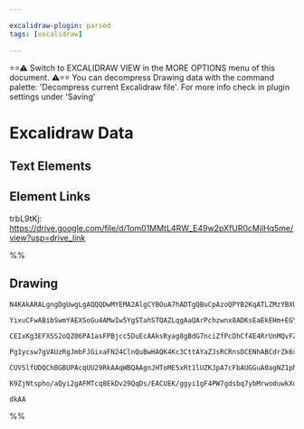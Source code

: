```yaml
---

excalidraw-plugin: parsed
tags: [excalidraw]

---
```

==⚠  Switch to EXCALIDRAW VIEW in the MORE OPTIONS menu of this document. ⚠== You can decompress Drawing data with the command palette: 'Decompress current Excalidraw file'. For more info check in plugin settings under 'Saving'


# Excalidraw Data
## Text Elements
## Element Links
trbL9tKj: https://drive.google.com/file/d/1om01MMtL4RW_E49w2pXfUR0cMjlHq5me/view?usp=drive_link

%%
## Drawing
```compressed-json
N4KAkARALgngDgUwgLgAQQQDwMYEMA2AlgCYBOuA7hADTgQBuCpAzoQPYB2KqATLZMzYBXUtiRoIACyhQ4zZAHoFAc0JRJQgEYA6bGwC2CgF7N6hbEcK4OCtptbErHALRY8RMpWdx8Q1TdIEfARcZgRmBShcZQUebQBWbQBGGjoghH0EDihmbgBtcDBQMBLoeHF0DM0EYmJcTWDUkshGFnYuNCSATgAWflLW1k4AOU4xbgAOHoB2CameHq7+yEIO

YixuCFwABibSwmYAEXSoGu4AMwIw5YgSTahSTQAZLqgAaQArPchzwnx8ADKsEaEkEHm+EGYDzYAGsEAB1Ejqbh8QoCaFwoEwEHoMF3G6kYTKSQccK5To3NhwXDYNQwbhJbbbG7WZQ45loiCYbjOHpJCbaABs00Fi3i8W2PB48Wm0xu9LQvIm020XQAzNN4jcoYS4QBhNj4NikTYAYiSCAtFohmhpMOUhKEawNRpNEge1mY1MC2QhFCRkkm0zVN0k

CEIxKg3EFXSS2oQZ06PA1asFPBjcc5DuEcAAksRyag8gBdG7nciZfPcDhCf4E4RrUnMQvFZplRDcNVogC+N00DeIAFFgplsoWSzchHA6qdiAzpjwJtskunBUk1dsQ5yiBwYZtpLJ5EoyIRGNplGw2GyELoDApfsEFMQFEkDMuALLvqBPHoAJXhAD6g6LBQPBwAAGucACqv7bNg74fPgAASACO8SZAoZgIBQAD8QhegAvCejAATue43Ea2BwnOaCX

Pg1ycsw7gVAUzRgJmbFJGixaFN24ClnQuBwHAQK4Kc3CttAYaZJsRCRnsDCENhABCdrZk6xAusaZrnLpekKdgIg+lAuanPoQK6ggWluug5qWvZBlGVkJlmapVHqc6hrae65AcF6uDGY5pDGaZGQAGJ/ICwIVJChr4oUECGcFzmheZGIIgGKL9IlTnZKlFmwggWI4rF4LZUlIVmb+RIkmSDLlblLkZAA8tStKwAyTINcleVmWFnBQGFuD6H8CqoFq

CUVSlfUDQChBGBUPAcqUU29RkAAqWBQAAgnJHToME5xRt1lUZKJpA7cFbAUGGuA0agNZ1pNjWpYOazbVdN0hPdWyfUFp36B9hIUOt5SbI6awKUxhL/OB3DBnEszbGm8S9KucoJdDhr4AAmtwEqCskPBJMKxNqvEPTbF0vTZUYl76BJnL0AQQgVNs2hTNTEw8LxJ3TRk1UaU2hYQBDc7ZQ6JBzQtKLLZAkvEECCBwPjEukCQ75sOsb31ME910QxpQ

K9ZjNtspho/aQyi2gAFMTcq8EkDv29QqDs/EACUEK/ggyi1gF4PW7gdsbq7ybMrwoduwkXu889PVQAVcKtVA7SFo9+DZeWw0ID7axMKsyim6UWS64mqAPKzNzYEQKtoJXCA3BwOfcA3lJCFAO4VA3celHYHwINgOQAs3cCa9rzcNOXBuNwlNKp4w62XvgxeQLAHagukQ/tBChlQgYoMbw9taZ9ubBUdPVyz22+ChDt2+L8v1Yn7x4C9nQD7hBJfH

dkAA
```
%%